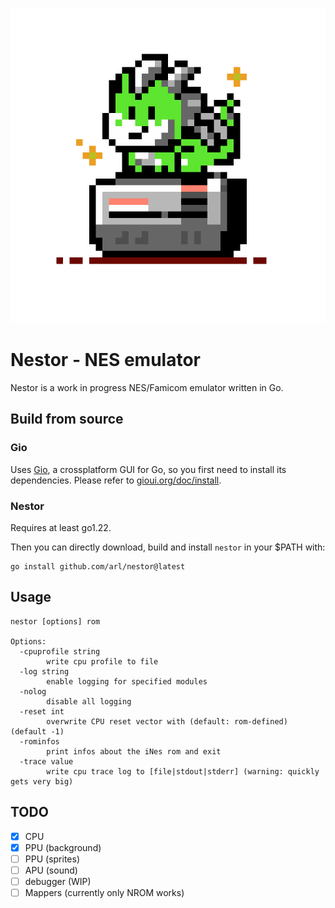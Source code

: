 ![Nestor](logo.png)

# Nestor - NES emulator

Nestor is a work in progress NES/Famicom emulator written in Go.

## Build from source

### Gio

Uses [Gio](gioui.org), a crossplatform GUI for Go, so you first need to install its dependencies.
Please refer to [gioui.org/doc/install](https://gioui.org/doc/install).

### Nestor

Requires at least go1.22.

Then you can directly download, build and install `nestor` in your $PATH with:

```
go install github.com/arl/nestor@latest
```

## Usage

```
nestor [options] rom

Options:
  -cpuprofile string
        write cpu profile to file
  -log string
        enable logging for specified modules
  -nolog
        disable all logging
  -reset int
        overwrite CPU reset vector with (default: rom-defined) (default -1)
  -rominfos
        print infos about the iNes rom and exit
  -trace value
        write cpu trace log to [file|stdout|stderr] (warning: quickly gets very big)
```


## TODO

 - [x] CPU
 - [x] PPU (background)
 - [ ] PPU (sprites)
 - [ ] APU (sound)
 - [ ] debugger (WIP)
 - [ ] Mappers (currently only NROM works)
